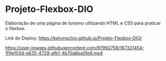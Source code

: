 # Projeto-Flexbox-DIO
Elaboração de uma página de turismo utilizando HTML e CSS para praticar o flexbox.

Link do Deploy: https://kelvinschio.github.io/Projeto-Flexbox-DIO/

https://user-images.githubusercontent.com/97992758/167321454-1f9e103d-e835-4729-afb1-4b70a8ea0fe9.mp4
